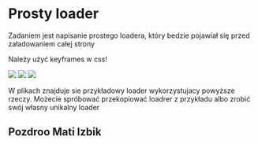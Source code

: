 # Prosty loader

Zadaniem jest napisanie prostego loadera, który bedzie pojawiał się przed załadowaniem całej strony

Należy użyć keyframes w css!

![](load1.gif)
![](load2.gif)
![](load3.gif)

W plikach znajduje sie przykładowy loader wykorzystujacy powyższe rzeczy. Możecie spróbować przekopiować loadrer z przykładu albo zrobić swój własny unikalny loader

## Pozdroo Mati Izbik
